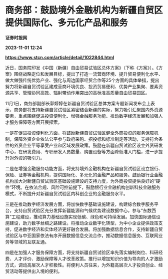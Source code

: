# 商务部：鼓励境外金融机构为新疆自贸区提供国际化、多元化产品和服务
**证券时报网**

**2023-11-01 12:24**

**https://www.stcn.com/article/detail/1022844.html**

近日，国务院印发《中国（新疆）自由贸易试验区总体方案》（下称《方案》）。《方案》围绕战略定位和发展目标，提出了打造一流营商环境、提升贸易便利化水平、做大做强传统优势产业、强化与周边国家经贸合作等25个方面的具体举措，提出努力将新疆自贸试验区建成营商环境优良、投资贸易便利、优势产业集聚、要素资源共享、管理协同高效、辐射带动作用突出的高标准高质量自由贸易园区。

11月1日，商务部副部长郭婷婷在新疆自贸试验区总体方案专题新闻发布会上表示，商务部将支持新疆自贸试验区紧密结合新疆的实际，努力吸引汇聚国内外资源要素，重点围绕促进投资便利化、增强金融服务功能、推动数字经济发展和加强人才服务保障等方面开展探索。

一是在促进投资便利化方面，将鼓励新疆自贸试验区健全外商投资的服务保障机制，保障外资企业依法公平参与政府采购、招投标和标准制定等活动，支持符合条件的外资企业平等享受产业和区域发展政策。鼓励在新疆自贸试验区设立外资研发中心，在研发费用、专职研发人员数量、购置设备等方面降低准入门槛，进一步提升对外资的吸引力。

二是在增强金融服务功能方面，将支持境外金融机构在新疆自贸试验区设立银行、保险、证券等金融机构，提供国际化、多元化的金融产品和服务。鼓励银行业金融机构加大对新疆自贸试验区基础设施建设的支持力度，为外商投资提供良好的“硬件”环境。在依法合规、风险可控前提下，鼓励银行业金融机构创新科技金融服务模式，不断提升对新疆自贸试验区内科创企业的金融服务水平。

三是在推动数字经济发展方面，将加快数字基础设施建设，构建综合数字服务平台，支持自贸试验区充分发挥新疆能源和气候优势建设数据中心，参与“东数西算”工程建设，推动算力基础设施实现低碳、绿色和可持续发展。加快国际通信设施建设，助力数字丝绸之路建设。将推动企业数字化转型，为中小企业提供政策支持，促进数字经济和实体经济更好融合发展。将加强数据信息合作，支持新疆自贸试验区与中亚国家依法有序开展数据信息交流合作，推动数据信息服务、互联网业务等领域的互联互通。

四是在加强人才服务保障方面，将支持新疆自贸试验区率先落实编制岗位、科研经费、人才评价、激励保障等人才改革政策。推行以增加知识价值为导向的人才激励方式，调动高层次人才积极性。将便利人员往来，为外籍高层次人才投资创业、经贸活动等提供出入境的便利。